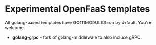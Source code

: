 # Experimental OpenFaaS templates

All golang-based templates have GO111MODULES=on by default. You're welcome.

- **golang-grpc** - fork of golang-middleware to also include gRPC.